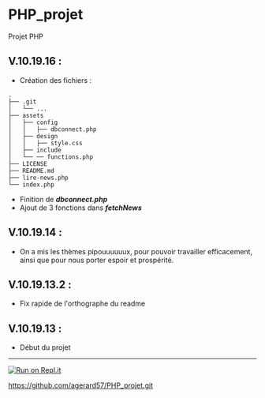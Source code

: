 
# **PHP_projet**

Projet PHP

## **V.10.19.16 :**

- Création des fichiers :

```
.
├── .git
│   └── ...
├── assets
│   ├── config
│   │   ├── dbconnect.php
│   ├── design
│   │   ├── style.css
│   ├── include
│   └── ── functions.php
├── LICENSE
├── README.md
├── lire-news.php
└── index.php
```

- Finition de ***dbconnect.php***
- Ajout de 3 fonctions dans ***fetchNews***

## **V.10.19.14 :**

- On a mis les thèmes pipouuuuuux, pour pouvoir travailler efficacement, ainsi que pour nous porter espoir et prospérité.

## **V.10.19.13.2 :**
  
- Fix rapide de l'orthographe du readme
  
## **V.10.19.13 :**

- Début du projet

___

[![Run on Repl.it](https://repl.it/badge/github/agerard57/PHP_projet)](https://repl.it/github/agerard57/PHP_projet)

https://github.com/agerard57/PHP_projet.git
